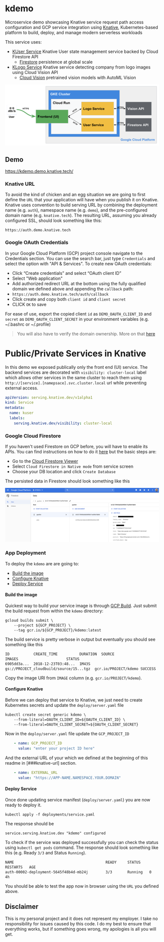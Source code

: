 # kdemo

Microservice demo showcasing Knative service request path access configuration and GCP service integration using [Knative](https://github.com/knative/docs), Kubernetes-based platform to build, deploy, and manage modern serverless workloads

This service uses:
* [KUser Service](https://github.com/mchmarny/kuser) Knative User state management service backed by Cloud Firestore API
  * [Firestore](https://cloud.google.com/firestore/) persistence at global scale
* [KLogo Service](https://github.com/mchmarny/klogo) Knative service detecting company from logo images using Cloud Vision API
  * [Cloud Vision](https://cloud.google.com/vision/) pretrained vision models with AutoML Vision

![Diagram](./static/img/overview.png)

## Demo

https://kdemo.demo.knative.tech/

### Knative URL

To avoid the kind of chicken and an egg situation we are going to first define the `URL` that your application will have when you publish it on Knative. Knative uses convention to build serving URL by combining the deployment name (e.g. `auth`), namespace name (e.g. `demo`), and the pre-configured domain name (e.g. `knative.tech`). The resulting URL, assuming you already configured SSL, should look something like this:

```shell
https://auth.demo.knative.tech
```

### Google OAuth Credentials

In your Google Cloud Platform (GCP) project console navigate to the Credentials section. You can use the search bar, just type `Credentials` and select the option with "API & Services". To create new OAuth credentials:

* Click “Create credentials” and select “OAuth client ID”
* Select "Web application"
* Add authorized redirect URL at the bottom using the fully qualified domain we defined above and appending the `callback` path:
 * `https://auth.demo.knative.tech/auth/callback`
* Click create and copy both `client id` and `client secret`
* CLICK `OK` to save

For ease of use, export the copied client `id` as `DEMO_OAUTH_CLIENT_ID` and `secret` as `DEMO_OAUTH_CLIENT_SECRET` in your environment variables (e.g. ~/.bashrc or ~/.profile)

> You will also have to verify the domain ownership. More on that [here](https://support.google.com/cloud/answer/6158849?hl=en#authorized-domains)

# Public/Private Services in Knative

In this demo we exposed publically only the front end (UI) service. The backend services are decorated with `visibility: cluster-local` label which allows other services in the same cluster to reach them using `http://[service].[namepsace].svc.cluster.local` url while preventing external access.

```yaml
apiVersion: serving.knative.dev/v1alpha1
kind: Service
metadata:
  name: kuser
  labels:
    serving.knative.dev/visibility: cluster-local
```

### Google Cloud Firestore

If you haven't used Firestore on GCP before, you will have to enable its APIs. You can find instructions on how to do it [here](https://firebase.google.com/docs/firestore/quickstart) but the basic steps are:

* Go to the [Cloud Firestore Viewer](https://console.cloud.google.com/firestore/data)
* Select `Cloud Firestore in Native mode` from service screen
* Choose your DB location and click `Create Database`

The persisted data in Firestore should look something like this

![Firestore DB](static/img/firestore-ui.png)

### App Deployment

To deploy the `kdemo` are are going to:

* [Build the image](#build-the-image)
* [Configure Knative](#configure-knative)
* [Deploy Service](#deploy-service)

#### Build the image

Quickest way to build your service image is through [GCP Build](https://cloud.google.com/cloud-build/). Just submit the build request from within the `kdemo` directory:

```shell
gcloud builds submit \
    --project ${GCP_PROJECT} \
	--tag gcr.io/${GCP_PROJECT}/kdemo:latest
```

The build service is pretty verbose in output but eventually you should see something like this

```shell
ID           CREATE_TIME          DURATION  SOURCE                                   IMAGES                      STATUS
6905dd3a...  2018-12-23T03:48...  1M43S     gs://PROJECT_cloudbuild/source/15...tgz  gcr.io/PROJECT/kdemo SUCCESS
```

Copy the image URI from `IMAGE` column (e.g. `gcr.io/PROJECT/kdemo`).

#### Configure Knative

Before we can deploy that service to Knative, we just need to create Kubernetes secrets and update the `deploy/server.yaml` file

```shell
kubectl create secret generic kdemo \
    --from-literal=OAUTH_CLIENT_ID=${OAUTH_CLIENT_ID} \
    --from-literal=OAUTH_CLIENT_SECRET=${OAUTH_CLIENT_SECRET}
```

Now in the `deploy/server.yaml` file update the `GCP_PROJECT_ID`

```yaml
    - name: GCP_PROJECT_ID
      value: "enter your project ID here"
```

And the external URL of your which we defined at the beginning of this readme in [###knative-url] section.

```yaml
    - name: EXTERNAL_URL
      value: "https://APP-NAME.NAMESPACE.YOUR.DOMAIN"
```

#### Deploy Service

Once done updating service manifest (`deploy/server.yaml`) you are now ready to deploy it.

```shell
kubectl apply -f deployments/service.yaml
```

The response should be

```shell
service.serving.knative.dev "kdemo" configured
```

To check if the service was deployed successfully you can check the status using `kubectl get pods` command. The response should look something like this (e.g. Ready `3/3` and Status `Running`).

```shell
NAME                                          READY     STATUS    RESTARTS   AGE
auth-00002-deployment-5645f48b4d-mb24j        3/3       Running   0          4h
```

You should be able to test the app now in browser using the `URL` you defined above.

## Disclaimer

This is my personal project and it does not represent my employer. I take no responsibility for issues caused by this code. I do my best to ensure that everything works, but if something goes wrong, my apologies is all you will get.

